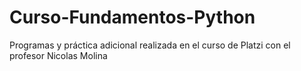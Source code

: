# Curso-Fundamentos-Python
Programas y práctica adicional realizada en el curso de Platzi con el profesor Nicolas Molina
